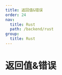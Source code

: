```yaml
---
title: 返回值&错误
order: 24
nav:
  title: Rust
  path: /backend/rust
group:
  title: Rust
---
```


# 返回值&错误
